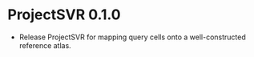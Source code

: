 # ProjectSVR 0.1.0

- Release ProjectSVR for mapping query cells onto a well-constructed reference atlas.

